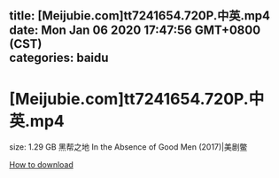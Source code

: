 
title: [Meijubie.com]tt7241654.720P.中英.mp4
date: Mon Jan 06 2020 17:47:56 GMT+0800 (CST)    
categories: baidu
---

# [Meijubie.com]tt7241654.720P.中英.mp4
size: 1.29 GB
 黑帮之地 In the Absence of Good Men (2017)|美剧鳖
 

[How to download](https://bpcam.bemobtrk.com/go/2ceec3aa-1ca2-46d6-b9ff-aaa5c184517c?jno=328)